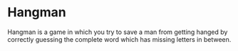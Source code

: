 # Hangman
Hangman is a game in which you try to save a man from getting hanged by correctly guessing the complete word which has missing letters in between.
